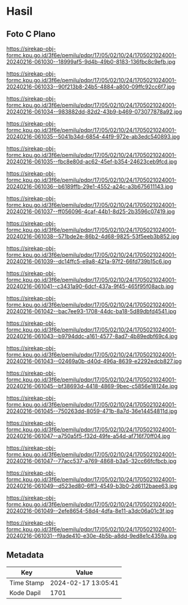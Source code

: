 # Hasil

## Foto C Plano

https://sirekap-obj-formc.kpu.go.id/3f6e/pemilu/pdpr/17/05/02/10/24/1705021024001-20240216-061030--18999af5-9d4b-49b0-8183-136fbc8c9efb.jpg

https://sirekap-obj-formc.kpu.go.id/3f6e/pemilu/pdpr/17/05/02/10/24/1705021024001-20240216-061033--90f213b8-24b5-4884-a800-09ffc92cc6f7.jpg

https://sirekap-obj-formc.kpu.go.id/3f6e/pemilu/pdpr/17/05/02/10/24/1705021024001-20240216-061034--983882dd-82d2-43b9-b469-073077878a92.jpg

https://sirekap-obj-formc.kpu.go.id/3f6e/pemilu/pdpr/17/05/02/10/24/1705021024001-20240216-061035--5041b34d-6854-44f9-972e-ab3edc540893.jpg

https://sirekap-obj-formc.kpu.go.id/3f6e/pemilu/pdpr/17/05/02/10/24/1705021024001-20240216-061035--fbc8e80d-ac62-45ef-b354-24623ceb9fcd.jpg

https://sirekap-obj-formc.kpu.go.id/3f6e/pemilu/pdpr/17/05/02/10/24/1705021024001-20240216-061036--b6189ffb-29e1-4552-a24c-a3b675611143.jpg

https://sirekap-obj-formc.kpu.go.id/3f6e/pemilu/pdpr/17/05/02/10/24/1705021024001-20240216-061037--ff056096-4caf-44b1-8d25-2b3596c07419.jpg

https://sirekap-obj-formc.kpu.go.id/3f6e/pemilu/pdpr/17/05/02/10/24/1705021024001-20240216-061038--571bde2e-86b2-4d68-9825-53f5eeb3b852.jpg

https://sirekap-obj-formc.kpu.go.id/3f6e/pemilu/pdpr/17/05/02/10/24/1705021024001-20240216-061039--dc14ffc5-e9a8-421a-97f2-66fd739b15c6.jpg

https://sirekap-obj-formc.kpu.go.id/3f6e/pemilu/pdpr/17/05/02/10/24/1705021024001-20240216-061041--c3431a90-6dcf-437a-9f45-465f95f08acb.jpg

https://sirekap-obj-formc.kpu.go.id/3f6e/pemilu/pdpr/17/05/02/10/24/1705021024001-20240216-061042--bac7ee93-1708-44dc-ba18-5d89dbfd4541.jpg

https://sirekap-obj-formc.kpu.go.id/3f6e/pemilu/pdpr/17/05/02/10/24/1705021024001-20240216-061043--b9794ddc-a161-4577-8ad7-4b89edbf69c4.jpg

https://sirekap-obj-formc.kpu.go.id/3f6e/pemilu/pdpr/17/05/02/10/24/1705021024001-20240216-061043--02469a0b-d40d-496a-8639-e2292edcb827.jpg

https://sirekap-obj-formc.kpu.go.id/3f6e/pemilu/pdpr/17/05/02/10/24/1705021024001-20240216-061045--bf38693d-4418-4869-9bec-c5856e18124e.jpg

https://sirekap-obj-formc.kpu.go.id/3f6e/pemilu/pdpr/17/05/02/10/24/1705021024001-20240216-061045--750263dd-8059-471b-8a7d-36e14454811d.jpg

https://sirekap-obj-formc.kpu.go.id/3f6e/pemilu/pdpr/17/05/02/10/24/1705021024001-20240216-061047--a750a5f5-f32d-49fe-a54d-af716f70ff04.jpg

https://sirekap-obj-formc.kpu.go.id/3f6e/pemilu/pdpr/17/05/02/10/24/1705021024001-20240216-061047--77acc537-a769-4868-b3a5-32cc66fcfbcb.jpg

https://sirekap-obj-formc.kpu.go.id/3f6e/pemilu/pdpr/17/05/02/10/24/1705021024001-20240216-061049--d523ed80-6ff3-4549-b3b0-2d6112baee63.jpg

https://sirekap-obj-formc.kpu.go.id/3f6e/pemilu/pdpr/17/05/02/10/24/1705021024001-20240216-061049--2efe8654-58d4-4dfa-8e11-a3dc06a01c3f.jpg

https://sirekap-obj-formc.kpu.go.id/3f6e/pemilu/pdpr/17/05/02/10/24/1705021024001-20240216-061031--f9ade410-e30e-4b5b-a8dd-9ed8e1c4359a.jpg


## Metadata

| Key        | Value               |
| ---------- | ------------------- |
| Time Stamp | 2024-02-17 13:05:41 |
| Kode Dapil | 1701                |



